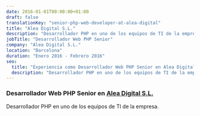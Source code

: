 ```yaml
---
date: 2016-01-01T00:00:00+01:00
draft: false
translationKey: "senior-php-web-developer-at-alea-digital"
title: "Alea Digital S.L."
description: "Desarrollador PHP en uno de los equipos de TI de la empresa."
jobTitle: "Desarrollador Web PHP Senior"
company: "Alea Digital S.L."
location: "Barcelona"
duration: "Enero 2016 - Febrero 2016"
seo:
  title: "Experiencia como Desarrollador Web PHP Senior en Alea Digital S.L."
  description: "Desarrollador PHP en uno de los equipos de TI de la empresa."
---
```

### Desarrollador Web PHP Senior en [Alea Digital S.L.](https://www.alea.com/)

Desarrollador PHP en uno de los equipos de TI de la empresa.
